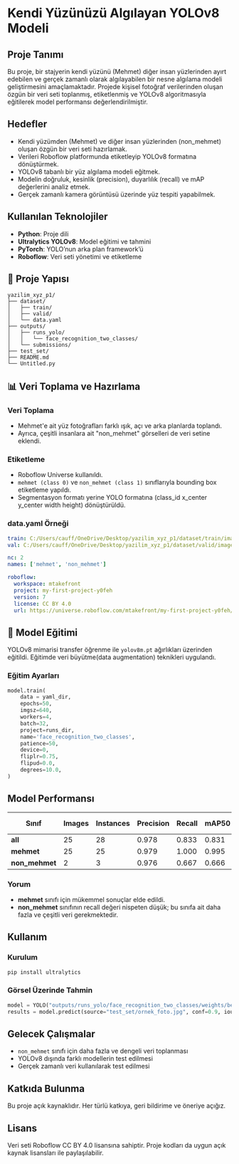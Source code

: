 
#  Kendi Yüzünüzü Algılayan YOLOv8 Modeli

## Proje Tanımı

Bu proje, bir stajyerin kendi yüzünü (Mehmet) diğer insan yüzlerinden ayırt edebilen ve gerçek zamanlı olarak algılayabilen bir nesne algılama modeli geliştirmesini amaçlamaktadır. Projede kişisel fotoğraf verilerinden oluşan özgün bir veri seti toplanmış, etiketlenmiş ve YOLOv8 algoritmasıyla eğitilerek model performansı değerlendirilmiştir.

## Hedefler

- Kendi yüzümden (Mehmet) ve diğer insan yüzlerinden (non_mehmet) oluşan özgün bir veri seti hazırlamak.
- Verileri Roboflow platformunda etiketleyip YOLOv8 formatına dönüştürmek.
- YOLOv8 tabanlı bir yüz algılama modeli eğitmek.
- Modelin doğruluk, kesinlik (precision), duyarlılık (recall) ve mAP değerlerini analiz etmek.
- Gerçek zamanlı kamera görüntüsü üzerinde yüz tespiti yapabilmek.

## Kullanılan Teknolojiler

- **Python**: Proje dili
- **Ultralytics YOLOv8**: Model eğitimi ve tahmini
- **PyTorch**: YOLO’nun arka plan framework’ü
- **Roboflow**: Veri seti yönetimi ve etiketleme

## 📂 Proje Yapısı

```
yazilim_xyz_p1/
├── dataset/
│   ├── train/
│   ├── valid/
│   └── data.yaml
├── outputs/
│   ├── runs_yolo/
│   │   └── face_recognition_two_classes/
│   └── submissions/
├── test_set/
├── README.md
└── Untitled.py
```

## 📊 Veri Toplama ve Hazırlama

### Veri Toplama

- Mehmet'e ait yüz fotoğrafları farklı ışık, açı ve arka planlarda toplandı.
- Ayrıca, çeşitli insanlara ait "non_mehmet" görselleri de veri setine eklendi.

### Etiketleme

- Roboflow Universe kullanıldı.
- `mehmet (class 0)` ve `non_mehmet (class 1)` sınıflarıyla bounding box etiketleme yapıldı.
- Segmentasyon formatı yerine YOLO formatına (class_id x_center y_center width height) dönüştürüldü.

### data.yaml Örneği

```yaml
train: C:/Users/cauff/OneDrive/Desktop/yazilim_xyz_p1/dataset/train/images
val: C:/Users/cauff/OneDrive/Desktop/yazilim_xyz_p1/dataset/valid/images

nc: 2
names: ['mehmet', 'non_mehmet']

roboflow:
  workspace: mtakefront
  project: my-first-project-y0feh
  version: 7
  license: CC BY 4.0
  url: https://universe.roboflow.com/mtakefront/my-first-project-y0feh/dataset/7
```

## 🧠 Model Eğitimi

YOLOv8 mimarisi transfer öğrenme ile `yolov8m.pt` ağırlıkları üzerinden eğitildi. Eğitimde veri büyütme(data augmentation) teknikleri uygulandı.

### Eğitim Ayarları

```python
model.train(
    data = yaml_dir,
    epochs=50,
    imgsz=640,
    workers=4,
    batch=32,
    project=runs_dir,
    name='face_recognition_two_classes',
    patience=50,
    device=0,
    fliplr=0.75,
    flipud=0.0,
    degrees=10.0,
)
```

##  Model Performansı

| Sınıf        | Images | Instances | Precision | Recall | mAP50 | mAP50-95 |
|--------------|--------|-----------|-----------|--------|--------|-----------|
| **all**      | 25     | 28        | 0.978     | 0.833  | 0.831  | 0.702     |
| **mehmet**   | 25     | 25        | 0.979     | 1.000  | 0.995  | 0.870     |
| **non_mehmet**| 2     | 3         | 0.976     | 0.667  | 0.666  | 0.534     |

### Yorum

- **mehmet** sınıfı için mükemmel sonuçlar elde edildi.
- **non_mehmet** sınıfının recall değeri nispeten düşük; bu sınıfa ait daha fazla ve çeşitli veri gerekmektedir.

##  Kullanım

### Kurulum

```bash
pip install ultralytics 
```

### Görsel Üzerinde Tahmin

```python
model = YOLO("outputs/runs_yolo/face_recognition_two_classes/weights/best.pt")
results = model.predict(source="test_set/ornek_foto.jpg", conf=0.9, iou=0.7, show=True, save=True)
```


##  Gelecek Çalışmalar

- `non_mehmet` sınıfı için daha fazla ve dengeli veri toplanması
- YOLOv8 dışında farklı modellerin test edilmesi
- Gerçek zamanlı veri kullanılarak test edilmesi

## Katkıda Bulunma

Bu proje açık kaynaklıdır. Her türlü katkıya, geri bildirime ve öneriye açığız.

## Lisans

Veri seti Roboflow CC BY 4.0 lisansına sahiptir. Proje kodları da uygun açık kaynak lisansları ile paylaşılabilir.
